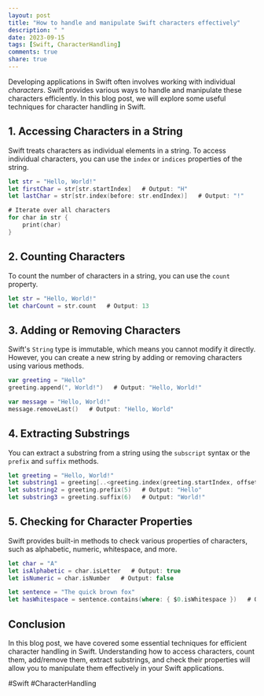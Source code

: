 ```yaml
---
layout: post
title: "How to handle and manipulate Swift characters effectively"
description: " "
date: 2023-09-15
tags: [Swift, CharacterHandling]
comments: true
share: true
---
```


Developing applications in Swift often involves working with individual *characters*. Swift provides various ways to handle and manipulate these characters efficiently. In this blog post, we will explore some useful techniques for character handling in Swift.

## 1. Accessing Characters in a String

Swift treats characters as individual elements in a string. To access individual characters, you can use the `index` or `indices` properties of the string.

```swift
let str = "Hello, World!"
let firstChar = str[str.startIndex]   # Output: "H"
let lastChar = str[str.index(before: str.endIndex)]   # Output: "!"

# Iterate over all characters
for char in str {
    print(char)
}
```

## 2. Counting Characters

To count the number of characters in a string, you can use the `count` property.

```swift
let str = "Hello, World!"
let charCount = str.count   # Output: 13
```

## 3. Adding or Removing Characters

Swift's `String` type is immutable, which means you cannot modify it directly. However, you can create a new string by adding or removing characters using various methods.

```swift
var greeting = "Hello"
greeting.append(", World!")   # Output: "Hello, World!"

var message = "Hello, World!"
message.removeLast()   # Output: "Hello, World"
```

## 4. Extracting Substrings

You can extract a substring from a string using the `subscript` syntax or the `prefix` and `suffix` methods.

```swift
let greeting = "Hello, World!"
let substring1 = greeting[..<greeting.index(greeting.startIndex, offsetBy: 5)]   # Output: "Hello"
let substring2 = greeting.prefix(5)   # Output: "Hello"
let substring3 = greeting.suffix(6)   # Output: "World!"
```

## 5. Checking for Character Properties

Swift provides built-in methods to check various properties of characters, such as alphabetic, numeric, whitespace, and more.

```swift
let char = "A"
let isAlphabetic = char.isLetter   # Output: true
let isNumeric = char.isNumber   # Output: false

let sentence = "The quick brown fox"
let hasWhitespace = sentence.contains(where: { $0.isWhitespace })   # Output: true
```

## Conclusion

In this blog post, we have covered some essential techniques for efficient character handling in Swift. Understanding how to access characters, count them, add/remove them, extract substrings, and check their properties will allow you to manipulate them effectively in your Swift applications.

#Swift #CharacterHandling